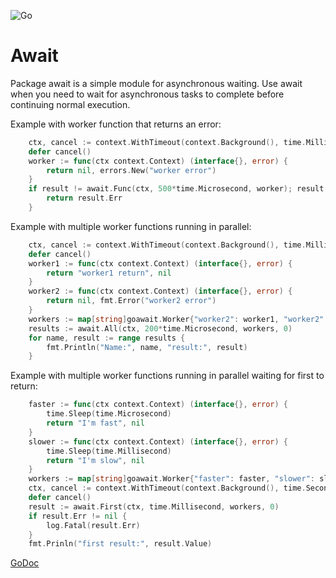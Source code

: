 ![Go](https://github.com/massahud/await/workflows/Go/badge.svg)

Await
=======

Package await is a simple module for asynchronous waiting. Use await when
you need to wait for asynchronous tasks to complete before continuing normal
execution.

Example with worker function that returns an error:
```go
	ctx, cancel := context.WithTimeout(context.Background(), time.Millisecond)
	defer cancel()
	worker := func(ctx context.Context) (interface{}, error) {
		return nil, errors.New("worker error")
	}
	if result != await.Func(ctx, 500*time.Microsecond, worker); result.Err != nil {
		return result.Err
	}
```

Example with multiple worker functions running in parallel:
```go
	ctx, cancel := context.WithTimeout(context.Background(), time.Millisecond)
	defer cancel()
	worker1 := func(ctx context.Context) (interface{}, error) {
		return "worker1 return", nil
	}
	worker2 := func(ctx context.Context) (interface{}, error) {
		return nil, fmt.Error("worker2 error")
	}
	workers := map[string]goawait.Worker{"worker2": worker1, "worker2": worker2}
	results := await.All(ctx, 200*time.Microsecond, workers, 0)
	for name, result := range results {
		fmt.Println("Name:", name, "result:", result)
	}
```

Example with multiple worker functions running in parallel waiting for first to return:
```go
	faster := func(ctx context.Context) (interface{}, error) {
		time.Sleep(time.Microsecond)
		return "I'm fast", nil
	}
	slower := func(ctx context.Context) (interface{}, error) {
		time.Sleep(time.Millisecond)
		return "I'm slow", nil
	}
	workers := map[string]goawait.Worker{"faster": faster, "slower": slower}
	ctx, cancel := context.WithTimeout(context.Background(), time.Second)
	defer cancel()
	result := await.First(ctx, time.Millisecond, workers, 0)
	if result.Err != nil {
		log.Fatal(result.Err)
	}
	fmt.Prinln("first result:", result.Value)
```

[GoDoc](https://pkg.go.dev/github.com/massahud/await?tab=doc)
